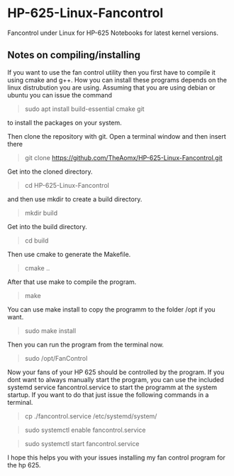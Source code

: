 # HP-625-Linux-Fancontrol
Fancontrol under Linux for HP-625 Notebooks for latest kernel versions.

## Notes on compiling/installing

If you want to use the fan control utility then you first have to compile it using cmake and g++. How you can install these programs depends on the linux distrubution you are using. Assuming that you are using debian or ubuntu you can issue the command 

> sudo apt install build-essential cmake git

to install the packages on your system.

Then clone the repository with git. Open a terminal window and then insert there 

> git clone https://github.com/TheAomx/HP-625-Linux-Fancontrol.git

Get into the cloned directory.

> cd HP-625-Linux-Fancontrol

and then use mkdir to create a build directory.

> mkdir build

Get into the build directory.

> cd build

 Then use cmake to generate the Makefile.

> cmake ..

After that use make to compile the program.

> make

You can use make install to copy the programm to the folder /opt if you want.

> sudo make install

Then you can run the program from the terminal now.

> sudo /opt/FanControl

Now your fans of your HP 625 should be controlled by the program. If you dont want to always manually start the program, you can use the included systemd service fancontrol.service to start the programm at the system startup. If you want to do that just issue the following commands in a terminal.

> cp ./fancontrol.service /etc/systemd/system/

> sudo systemctl enable fancontrol.service

> sudo systemctl start fancontrol.service

I hope this helps you with your issues installing my fan control program for the hp 625. 

